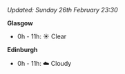 *Updated: Sunday 26th February 23:30*

**Glasgow**

* 0h - 11h: :sunny: Clear

**Edinburgh**

* 0h - 11h: :cloud: Cloudy
